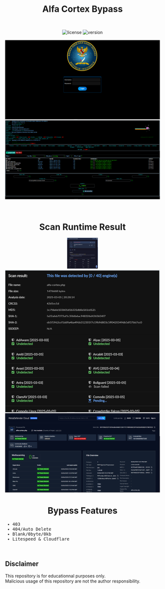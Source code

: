 <div align="center"><h1>Alfa Cortex Bypass</h1></h1></div>
<br>

<div align="center">
  
![license](https://img.shields.io/badge/LICENSE-GPL2.0-ebcb8b?style=flat-square)
![version](https://img.shields.io/badge/VERSION-1.0.0-a3be8c?style=flat-square)
<br>
<br>
<img src="https://raw.githubusercontent.com/vlain1337/Alfa-Cortex/refs/heads/main/img/login_gui.png">
<img src="https://raw.githubusercontent.com/vlain1337/Alfa-Cortex/refs/heads/main/img/main_ui.png">
</div>
<br>
<div align="center"><h1>Scan Runtime Result</h1></h1></div>
<div align="center">
<img width="100" height="100" src="https://raw.githubusercontent.com/vlain1337/Alfa-Cortex/refs/heads/main/img/scan_virustotal.png">
<img src="https://raw.githubusercontent.com/vlain1337/Alfa-Cortex/refs/heads/main/img/scan_kleenscan.png">
<img src="https://raw.githubusercontent.com/vlain1337/Alfa-Cortex/refs/heads/main/img/scan_metadefender.png">
</div>
<div align="center"><h1>Bypass Features</h1></h1></div>
<samp>

* 403
* 404/Auto Delete
* Blank/0byte/0kb
* Litespeed & Cloudflare
  
</samp>

<br>

## Disclaimer

This repository is for educationnal purposes only.
<br>
Malicious usage of this repository are not the author responsibility.
